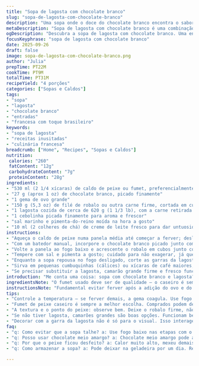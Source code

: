 ```yaml
---
title: "Sopa de lagosta com chocolate branco"
slug: "sopa-de-lagosta-com-chocolate-branco"
description: "Uma sopa onde o doce do chocolate branco encontra o sabor marcante da lagosta e do peixe. Usa caldo de peixe para base e barra para a textura firme do pescado, combinando ingredientes com cocção delicada para garantir textura e sabor. Tem nuances que lembram frutos do mar frescos com toque surpreendente do chocolate, equilibrando doçura e salgado. Ideal para quem quer fugir do comum e explorar novas fronteiras entre doce e salgado em pratos franceses adaptados."
metaDescription: "Sopa de lagosta com chocolate branco é uma combinação inusitada que surpreende. Sabor delicado e textura incrível para momentos especiais."
ogDescription: "Descubra a sopa de lagosta com chocolate branco. Uma entrada sofisticada que mistura doçura e sabor do mar de forma surpreendente."
focusKeyphrase: "sopa de lagosta com chocolate branco"
date: 2025-09-26
draft: false
image: sopa-de-lagosta-com-chocolate-branco.png
author: "Julia"
prepTime: PT22M
cookTime: PT9M
totalTime: PT31M
recipeYield: "4 porções"
categories: ["Sopas e Caldos"]
tags:
- "sopa"
- "lagosta"
- "chocolate branco"
- "entradas"
- "francesa com toque brasileiro"
keywords:
- "sopa de lagosta"
- "receitas inusitadas"
- "culinária francesa"
breadcrumb: ["Home", "Recipes", "Sopas e Caldos"]
nutrition: 
 calories: "260"
 fatContent: "12g"
 carbohydrateContent: "7g"
 proteinContent: "28g"
ingredients:
- "530 ml (2 1/4 xícaras) de caldo de peixe ou fumet, preferencialmente caseiro"
- "27 g (aprox 1 oz) de chocolate branco, picado finamente"
- "1 gema de ovo grande"
- "150 g (5,3 oz) de filé de robalo ou outra carne firme, cortada em cubos pequenos"
- "1 lagosta cozida de cerca de 620 g (1 1/3 lb), com a carne retirada e com as garras reservadas inteiras"
- "1 cebolinha picada finamente para aroma e frescor"
- "sal marinho e pimenta-do-reino moída na hora a gosto"
- "10 ml (2 colheres de chá) de creme de leite fresco para dar untuosidade (twist pessoal)"
instructions:
- "Aqueça o caldo de peixe numa panela média até começar a ferver; desligue o fogo assim que bolhas aparecerem, aquele seu calor sutil mas pulsante – evite que ferva muito."
- "Com um batedor manual, incorpore o chocolate branco picado junto com a gema do ovo batendo vigorosamente – isso cria uma emulsão sedosa, evitando que o ovo talhe. A mistura deve ficar homogênea, com brilho perolado, sem grumos; perceba na textura ao mexer."
- "Volte a panela ao fogo baixo e acrescente o robalo em cubos junto com a lagosta desfiada; mexa com cuidado, para não desfazer demais o peixe – aqui, nada de fervura; a sopa esquenta fervorosamente mas deve permanecer quase imóvel por uns 4 minutos. Toque nos pedaços do peixe – eles ficarão firmes, mas macios, indicativo do ponto certo sem cozimento excessivo."
- "Tempere com sal e pimenta a gosto; cuidado para não exagerar, já que o caldo pode ter sal suficiente. Junte o creme de leite fresco para equilibrar o sabor do chocolate e dar uma textura mais aveludada."
- "Enquanto a sopa repousa no fogo desligado, corte as garras da lagosta ao meio na vertical, abrindo duas pontas vivas que vão decorar os cálices na hora de servir. A crosta da garra traz toque visual rústico e elegante."
- "Sirva em pequenas cumbuquinhas (cálices) ou xícaras de café maiores; finalize com uma ponta de garra e a cebolinha por cima para dar contraste e frescor."
- "Se precisar substituir a lagosta, camarão grande firme e fresco funciona bem; evite mexilhões ou mariscos para não alterar a base de sabor bastante delicada da sopa. No lugar do chocolate branco, pode usar um pouco de creme de avelã sem açúcar para um toque diferente, menos doce e mais terroso."
introduction: "Me conta uma coisa: sopa com chocolate branco e lagosta? Muitos torcem o nariz, mas é justamente essa surpresa que me fisgou. Depois de algumas tentativas desastrosas com gemas talhadas e chocolate se separando, descobri que questão é equilíbrio de temperatura e constante mexida. Uso sempre fumet fresco, daqueles que extrai o sabor do peixe sem amargor. O toque do peixe firme – robalinho é meu favorito – dá textura sem desmanchar, enquanto a lagosta? Essa aporta sabor e elegância, até pra quem compra congelado e dá aquela dessalgada básica. Cebolinha? Não só aroma; é frescor que corta a doçura do chocolate, evitando monotonia. No fim, serve numa cumbuca pequena, garra aparada... visual clássico, impacto de sabor. Parece complexo, mas é óleo de cozinha na cabeça e olho no fogo. Improviso garantido, mas se errar, aprende rápido."
ingredientsNote: "O fumet usado deve ser de qualidade – o caseiro é sempre melhor porque é limpíssimo, evitando aquele gosto residual de peixe forte dos comprados prontos. Chocolate branco puro, com menos aditivos, garante que não fique enjoativo. Se estiver sem lagosta, camarões grandes ou mesmo mexilhões bem limpos dão outra vida à receita – mas nada de encher demais o caldo pra não perder a delicadeza. A gema adiciona untuosidade e liga o chocolate ao caldo, por isso não pule nem troque por clara. A cebolinha é mais que enfeite, ajuda a quebrar a doçura e traz frescor. Para o toque final, um pouco de creme de leite ou manteiga é uma maravilha, suaviza e aproxima sabores. Use sal com cuidado, sempre prove no final."
instructionsNote: "Fundamental evitar ferver após a adição do ovo e do chocolate – o calor alto coagula a gema e quebra a emulsão, deixando a sopa áspera. Mexa sempre, mas suavemente para não se desfazer o peixe. Dá pra sentir no tato e ver pelo aspecto, quando o peixe está cozido – firme, opaco, não mais translúcido, mas sem desmanchar. Decorar com a garra da lagosta é mais do que visual, é interatividade no prato, qualidade percebida. A sopa pode ser feita com antecedência se mantida aquecida a fogo muito baixo; mas sempre observe a textura antes de servir, caso reaqueça, mexa bem para rehomogeneizar. Essa receita exige paciência e aquele olho no tempo e na textura mais que relógio no pulso."
tips:
- "Controle a temperatura – se ferver demais, a gema coagula. Use fogo baixo e mexa sempre. O chocolate precisa se misturar bem. Tentar não deixar grumos. Difícil na primeira vez."
- "Fumet de peixe caseiro é sempre a melhor escolha. Comprados podem deixar gosto forte. Faça um dia antes e guarde. Pode congelar facilmente. Assim, evita surpresas ruins na receita."
- "A textura e o ponto do peixe: observe bem. Deixe o robalo firme, não desmanchar. Mexa com cuidado, sem pressa. Prove o caldo. Adicione temperos aos poucos, sempre."
- "Se não tiver lagosta, camarões grandes são boas opções. Funcionam bem. O sabor muda, mas ainda fica delicioso. Evite mariscos, podem alterar o gosto. Limpar bem os ingredientes é essencial."
- "Decorar com a garra da lagosta não é só para o visual. Isso interage com o prato. Além de enfeitar, traz toque de sabor. Sempre surpreende quem vê e come. Pequenas coisas fazem diferença."
faq:
- "q: Como evitar que a sopa talhe? a: Use fogo baixo nas etapas com o ovo. Mexa constantemente pra emulsão dar certo. Calor muito alto é o vilão das sopas."
- "q: Posso usar chocolate meio amargo? a: Chocolate meio amargo pode alterar a suavidade. Se preferir, use menos. Dessa forma, não fica tão doce e guarda a essência."
- "q: Por que o peixe ficou desfeito? a: Calor muito alto, mexeu demais. O ideal é deixar o peixe firme, não ultrapassar o ponto. E se cozinhar muito, desmancha."
- "q: Como armazenar a sopa? a: Pode deixar na geladeira por um dia. Reaqueça em fogo baixo, sempre mexendo. Se a textura estiver estranha, adicione um pouco de fumet."

---
```

